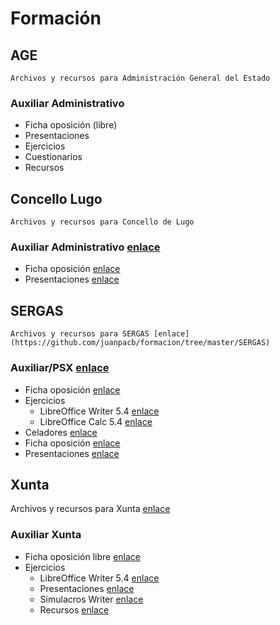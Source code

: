 # Formación

## AGE

`Archivos y recursos para Administración General del Estado`

### Auxiliar Administrativo

* Ficha oposición (libre)
* Presentaciones
* Ejercicios
* Cuestionarios
* Recursos

## Concello Lugo

`Archivos y recursos para Concello de Lugo`

### Auxiliar Administrativo [enlace](https://github.com/juanpacb/formacion/tree/master/CONCELLO%20LUGO)

* Ficha oposición [enlace](http://www.informateoposiciones.es/wp-content/uploads/2018/02/AUXILAR_ADMINISTRATIVO_CONCELLO-DE-LUGO-1.pdf)
* Presentaciones [enlace](https://github.com/juanpacb/formacion/tree/master/CONCELLO%20LUGO/PRESENTACIONES)

## SERGAS

`Archivos y recursos para SERGAS [enlace](https://github.com/juanpacb/formacion/tree/master/SERGAS)`

### Auxiliar/PSX [enlace](https://github.com/juanpacb/formacion/tree/master/SERGAS/AUXILIAR%20-%20PSX)

* Ficha oposición [enlace](http://www.informateoposiciones.es/wp-content/uploads/2018/03/Sergas-personal-estatutario-C2_Auxiliar_2017_-1.pdf)
* Ejercicios
  * LibreOffice Writer 5.4 [enlace](https://github.com/juanpacb/formacion/tree/master/SERGAS/AUXILIAR%20-%20PSX/EJERCICIOS/WRITER%205)
  * LibreOffice Calc 5.4 [enlace](https://github.com/juanpacb/formacion/tree/master/SERGAS/AUXILIAR%20-%20PSX/EJERCICIOS/CALC%205)
* Celadores [enlace](https://github.com/juanpacb/formacion/tree/master/SERGAS/CELADORES)
* Ficha oposición [enlace](http://www.informateoposiciones.es/wp-content/uploads/2018/03/Sergas-personal-estatutario-Celador_2017.pdf)
* Presentaciones [enlace](https://github.com/juanpacb/formacion/tree/master/SERGAS/CELADORES/PRESENTACIONES)

## Xunta

Archivos y recursos para Xunta [enlace](https://github.com/juanpacb/formacion/tree/master/XUNTA)

### Auxiliar Xunta

* Ficha oposición libre [enlace](http://www.informateoposiciones.es/wp-content/uploads/2018/05/Xunta-funcionarios-c2-auxiliar-administrativo-libre_OPE2016_2017.pdf)
* Ejercicios
  * LibreOffice Writer 5.4 [enlace](https://github.com/juanpacb/formacion/tree/master/XUNTA/EJERCICIOS/WRITER%205)
  * Presentaciones [enlace](https://github.com/juanpacb/formacion/tree/master/SERGAS/AUXILIAR%20-%20PSX/PRESENTACIONES)
  * Simulacros Writer [enlace](https://github.com/juanpacb/formacion/tree/master/XUNTA/EJERCICIOS/WRITER%205/00%20-%20CUESTIONARIOS)
  * Recursos [enlace](https://github.com/juanpacb/formacion/blob/master/SERGAS/AUXILIAR%20-%20PSX/RECURSOS.md)
